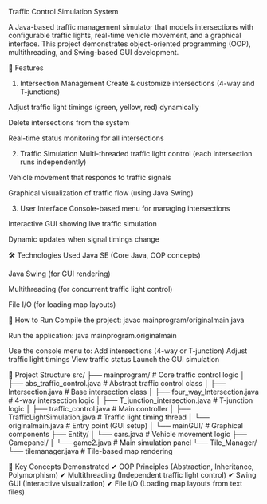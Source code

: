 
Traffic Control Simulation System

A Java-based traffic management simulator that models intersections with configurable traffic lights, real-time vehicle movement, and a graphical interface. This project demonstrates object-oriented programming (OOP), multithreading, and Swing-based GUI development.

📌 Features
1. Intersection Management
Create & customize intersections (4-way and T-junctions)

Adjust traffic light timings (green, yellow, red) dynamically

Delete intersections from the system

Real-time status monitoring for all intersections

2. Traffic Simulation
Multi-threaded traffic light control (each intersection runs independently)

Vehicle movement that responds to traffic signals

Graphical visualization of traffic flow (using Java Swing)

3. User Interface
Console-based menu for managing intersections

Interactive GUI showing live traffic simulation

Dynamic updates when signal timings change

🛠️ Technologies Used
Java SE (Core Java, OOP concepts)

Java Swing (for GUI rendering)

Multithreading (for concurrent traffic light control)

File I/O (for loading map layouts)

🚀 How to Run
Compile the project:
javac mainprogram/originalmain.java

Run the application:
java mainprogram.originalmain

Use the console menu to:
Add intersections (4-way or T-junction)
Adjust traffic light timings
View traffic status
Launch the GUI simulation

📂 Project Structure
src/
├── mainprogram/            # Core traffic control logic
│   ├── abs_traffic_control.java   # Abstract traffic control class
│   ├── Intersection.java          # Base intersection class
│   ├── four_way_Intersection.java # 4-way intersection logic
│   ├── T_junction_intersection.java # T-junction logic
│   ├── traffic_control.java       # Main controller
│   ├── TrafficLightSimulation.java # Traffic light timing thread
│   └── originalmain.java          # Entry point (GUI setup)
│
└── mainGUI/                # Graphical components
    ├── Entity/
    │   └── cars.java       # Vehicle movement logic
    ├── Gamepanel/
    │   └── game2.java      # Main simulation panel
    └── Tile_Manager/
        └── tilemanager.java # Tile-based map rendering

🎯 Key Concepts Demonstrated
✔ OOP Principles (Abstraction, Inheritance, Polymorphism)
✔ Multithreading (Independent traffic light control)
✔ Swing GUI (Interactive visualization)
✔ File I/O (Loading map layouts from text files)
